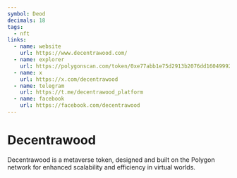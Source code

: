 ```yaml
---
symbol: Deod
decimals: 18
tags:
  - nft
links:
  - name: website
    url: https://www.decentrawood.com/
  - name: explorer
    url: https://polygonscan.com/token/0xe77abb1e75d2913b2076dd16049992ffeaca5235
  - name: x
    url: https://x.com/decentrawood
  - name: telegram
    url: https://t.me/decentrawood_platform
  - name: facebook
    url: https://facebook.com/decentrawood
---
```


# Decentrawood

Decentrawood is a metaverse token, designed and built on the Polygon network for enhanced scalability and efficiency in virtual worlds.
